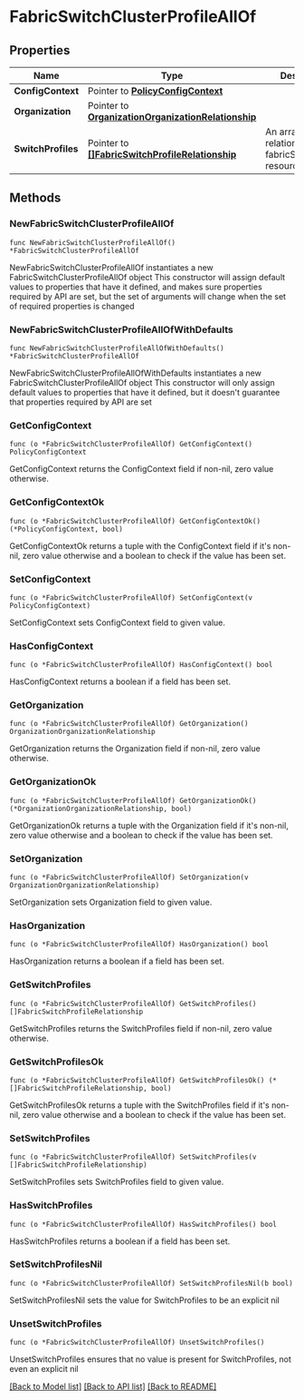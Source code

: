 # FabricSwitchClusterProfileAllOf

## Properties

Name | Type | Description | Notes
------------ | ------------- | ------------- | -------------
**ConfigContext** | Pointer to [**PolicyConfigContext**](policy.ConfigContext.md) |  | [optional] 
**Organization** | Pointer to [**OrganizationOrganizationRelationship**](organization.Organization.Relationship.md) |  | [optional] 
**SwitchProfiles** | Pointer to [**[]FabricSwitchProfileRelationship**](fabric.SwitchProfile.Relationship.md) | An array of relationships to fabricSwitchProfile resources. | [optional] 

## Methods

### NewFabricSwitchClusterProfileAllOf

`func NewFabricSwitchClusterProfileAllOf() *FabricSwitchClusterProfileAllOf`

NewFabricSwitchClusterProfileAllOf instantiates a new FabricSwitchClusterProfileAllOf object
This constructor will assign default values to properties that have it defined,
and makes sure properties required by API are set, but the set of arguments
will change when the set of required properties is changed

### NewFabricSwitchClusterProfileAllOfWithDefaults

`func NewFabricSwitchClusterProfileAllOfWithDefaults() *FabricSwitchClusterProfileAllOf`

NewFabricSwitchClusterProfileAllOfWithDefaults instantiates a new FabricSwitchClusterProfileAllOf object
This constructor will only assign default values to properties that have it defined,
but it doesn't guarantee that properties required by API are set

### GetConfigContext

`func (o *FabricSwitchClusterProfileAllOf) GetConfigContext() PolicyConfigContext`

GetConfigContext returns the ConfigContext field if non-nil, zero value otherwise.

### GetConfigContextOk

`func (o *FabricSwitchClusterProfileAllOf) GetConfigContextOk() (*PolicyConfigContext, bool)`

GetConfigContextOk returns a tuple with the ConfigContext field if it's non-nil, zero value otherwise
and a boolean to check if the value has been set.

### SetConfigContext

`func (o *FabricSwitchClusterProfileAllOf) SetConfigContext(v PolicyConfigContext)`

SetConfigContext sets ConfigContext field to given value.

### HasConfigContext

`func (o *FabricSwitchClusterProfileAllOf) HasConfigContext() bool`

HasConfigContext returns a boolean if a field has been set.

### GetOrganization

`func (o *FabricSwitchClusterProfileAllOf) GetOrganization() OrganizationOrganizationRelationship`

GetOrganization returns the Organization field if non-nil, zero value otherwise.

### GetOrganizationOk

`func (o *FabricSwitchClusterProfileAllOf) GetOrganizationOk() (*OrganizationOrganizationRelationship, bool)`

GetOrganizationOk returns a tuple with the Organization field if it's non-nil, zero value otherwise
and a boolean to check if the value has been set.

### SetOrganization

`func (o *FabricSwitchClusterProfileAllOf) SetOrganization(v OrganizationOrganizationRelationship)`

SetOrganization sets Organization field to given value.

### HasOrganization

`func (o *FabricSwitchClusterProfileAllOf) HasOrganization() bool`

HasOrganization returns a boolean if a field has been set.

### GetSwitchProfiles

`func (o *FabricSwitchClusterProfileAllOf) GetSwitchProfiles() []FabricSwitchProfileRelationship`

GetSwitchProfiles returns the SwitchProfiles field if non-nil, zero value otherwise.

### GetSwitchProfilesOk

`func (o *FabricSwitchClusterProfileAllOf) GetSwitchProfilesOk() (*[]FabricSwitchProfileRelationship, bool)`

GetSwitchProfilesOk returns a tuple with the SwitchProfiles field if it's non-nil, zero value otherwise
and a boolean to check if the value has been set.

### SetSwitchProfiles

`func (o *FabricSwitchClusterProfileAllOf) SetSwitchProfiles(v []FabricSwitchProfileRelationship)`

SetSwitchProfiles sets SwitchProfiles field to given value.

### HasSwitchProfiles

`func (o *FabricSwitchClusterProfileAllOf) HasSwitchProfiles() bool`

HasSwitchProfiles returns a boolean if a field has been set.

### SetSwitchProfilesNil

`func (o *FabricSwitchClusterProfileAllOf) SetSwitchProfilesNil(b bool)`

 SetSwitchProfilesNil sets the value for SwitchProfiles to be an explicit nil

### UnsetSwitchProfiles
`func (o *FabricSwitchClusterProfileAllOf) UnsetSwitchProfiles()`

UnsetSwitchProfiles ensures that no value is present for SwitchProfiles, not even an explicit nil

[[Back to Model list]](../README.md#documentation-for-models) [[Back to API list]](../README.md#documentation-for-api-endpoints) [[Back to README]](../README.md)


